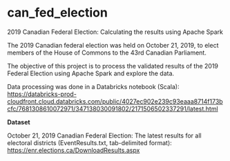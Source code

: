 # can_fed_election
2019 Canadian Federal Election: Calculating the results using Apache Spark

The 2019 Canadian federal election was held on October 21, 2019, to elect members of the House of Commons to the 43rd Canadian Parliament.

The objective of this project is to process the validated results of the 2019 Federal Election using Apache Spark and explore the data.

Data processing was done in a Databricks notebook (Scala): 
https://databricks-prod-cloudfront.cloud.databricks.com/public/4027ec902e239c93eaaa8714f173bcfc/7681308610072971/347138030091802/2171506502337291/latest.html

**Dataset** 

October 21, 2019 Canadian Federal Election: The latest results for all electoral districts (EventResults.txt, tab-delimited format):
https://enr.elections.ca/DownloadResults.aspx
